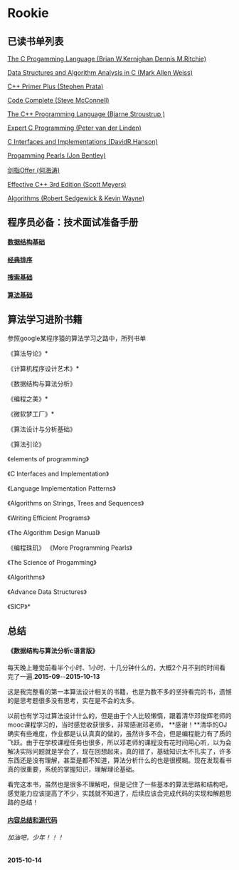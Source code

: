 # Rookie
## <a name = "book"> </a>已读书单列表
[The C Progamming Language (Brian W.Kernighan,Dennis M.Ritchie)](https://github.com/ywang2014/Rookie/tree/master/Src/c_programming_language)

[Data Structures and Algorithm Analysis in C (Mark Allen Weiss)](https://github.com/ywang2014/Rookie/tree/master/Src/dsa)

[C++ Primer Plus (Stephen Prata)](https://github.com/ywang2014/Rookie/tree/master/Src/c_plus_plus_primer_plus)

[Code Complete (Steve McConnell)](https://github.com/ywang2014/Rookie/tree/master/Src/code_complete)

[The C++ Programming Language (Bjarne Stroustrup )](https://github.com/ywang2014/Rookie/tree/master/Src/the_cpp_programming_language)

[Expert C Programming (Peter van der Linden)](https://github.com/ywang2014/Rookie/tree/master/Src/expert_c)

[C Interfaces and Implementations (DavidR.Hanson)](https://github.com/ywang2014/Rookie/tree/master/Src/CInterfacesAndImplementations)

[Progamming Pearls (Jon Bentley)](https://github.com/ywang2014/Rookie/tree/master/Src/ProgrammingPearls)

[剑指Offer (何海涛)](https://github.com/ywang2014/Rookie/tree/master/Src/sword_offer)

[Effective C++ 3rd Edition (Scott Meyers)](https://github.com/ywang2014/Rookie/tree/master/Src/effective_cpp)

[Algorithms (Robert Sedgewick & Kevin Wayne)](https://github.com/ywang2014/Rookie/tree/master/Src/algorithms)


## 程序员必备：技术面试准备手册

#### [数据结构基础](https://github.com/ywang2014/Rookie/blob/master/Blogs/DS%26A/BasicDataStructure.md)

#### [经典排序](https://github.com/ywang2014/Rookie/blob/master/Blogs/DS%26A/Sort.md "Title")  

#### [搜索基础](https://github.com/ywang2014/Rookie/blob/master/Blogs/DS%26A/Search.md "Title")  

#### [算法基础](https://github.com/ywang2014/Rookie/blob/master/Blogs/DS%26A/Algorithm.md "Title")  

## 算法学习进阶书籍
参照google某程序猿的算法学习之路中，所列书单

《算法导论》*

《计算机程序设计艺术》*

《数据结构与算法分析》

《编程之美》*

《微软梦工厂》*

《算法设计与分析基础》

《算法引论》

《elements of programming》

《C Interfaces and Implementation》

《Language Implementation Patterns》

《Algorithms on Strings, Trees and Sequences》

《Writing Efficient Programs》

《The Algorithm Design Manual》

《编程珠玑》	《More Programming Pearls》

《The Science of Progamming》

《Algorithms》

《Advance Data Structures》

《SICP》*

## 总结
#### 《数据结构与算法分析c语言版》
每天晚上睡觉前看半个小时、1小时、十几分钟什么的，大概2个月不到的时间看完了一遍.**2015-09**--**2015-10-13**

这是我完整看的第一本算法设计相关的书籍，也是为数不多的坚持看完的书，遗憾的是思考题很多没有思考，实在是不会的太多。

以前也有学习过算法设计什么的，但是由于个人比较懒惰，跟着清华邓俊辉老师的mooc课程学习的，当时感觉收获很多，非常感谢邓老师，
**感谢！**清华的OJ确实有些难度，作业都是认认真真的做的，虽然许多不会，但是编程能力有了质的飞跃。由于在学校课程任务也很多，所以邓老师的课程没有花时间用心听，以为会解决实际问题就是学会了，现在回想起来，真的错了，基础知识太不扎实了，许多东西还是没有理解，甚至是都不知道，算法分析什么的也是很模糊。现在发现看书真的很重要，系统的掌握知识，理解理论基础。

看完这本书，虽然也是很多不理解吧，但是记住了一些基本的算法思路和结构吧，感觉能力应该提高了不少，实践就不知道了，后续应该会完成代码的实现和解题思路的总结！

#### [内容总结和源代码](https://github.com/ywang2014/Rookie/blob/master/DS&&AA-Weiss.md)

###### 加油吧，少年！！！
**2015-10-14**
